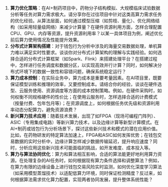 1. **算力优化策略**：在AI+制药项目中，药物分子结构模拟、大规模临床试验数据分析等任务对算力需求极大。请分享你在过往项目中针对这类高算力需求任务的优化经验。从算法层面，如何通过模型压缩（如剪枝、量化）、优化网络结构（如采用轻量级网络）来减少计算量？在硬件资源利用方面，怎样合理配置CPU、GPU、内存等资源，提升资源利用率？以某一具体项目为例，阐述优化前后算力使用情况及性能提升效果。
2. **分布式计算架构搭建**：对于钱包行为分析中涉及的海量交易数据处理，单机算力难以满足实时性要求。谈谈你对分布式计算架构的理解与实践经验。如何选择合适的分布式计算框架（如Spark、Flink）来搭建处理平台？在搭建过程中，怎样进行任务调度和数据分区，以实现高效并行计算？同时，如何解决分布式环境下的数据一致性和容错问题，确保系统稳定运行？
3. **算力成本控制**：在实际业务中，算力成本是重要考量因素。在AI项目里，既要保证模型训练和推理的效率，又要控制成本。请结合你的经验，谈谈在硬件选型、云服务使用、资源调度等方面的成本控制策略。例如，在硬件采购时，如何权衡不同规格硬件的性价比；在使用云服务时，怎样选择合适的计费模式（按量付费、包年包月等）；在资源调度上，如何根据任务优先级和资源利用率动态分配算力，避免资源浪费？
4. **新兴算力技术应用**：随着技术发展，出现了如FPGA（现场可编程门阵列）、ASIC（专用集成电路）等新兴算力技术，以及边缘计算等新型计算模式。在AI+制药或钱包行为分析场景下，探讨这些新兴技术和模式的潜在应用价值。比如，在药物研发的特定算法加速上，FPGA和ASIC如何发挥优势；在钱包交易数据的实时分析中，边缘计算怎样减少数据传输延迟，提升响应速度？同时，分析应用这些新兴技术可能面临的挑战，如开发难度、成本投入等。
5. **算力与算法协同优化**：算力和算法相互影响，合适的算法能更好地利用算力资源。在处理复杂的AI任务时，如何根据现有算力条件选择和调整算法？例如，在算力有限的边缘设备上进行钱包交易风险实时监测，如何优化深度学习算法（如采用模型蒸馏技术）以适配低算力环境，同时保证检测精度？反过来，如何根据算法需求优化算力配置，实现两者协同发展，提升整体系统性能？ 